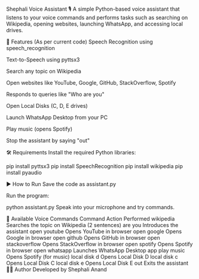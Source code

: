 
Shephali Voice Assistant 🎙️
A simple Python-based voice assistant that listens to your voice commands and performs tasks such as searching on Wikipedia, opening websites, launching WhatsApp, and accessing local drives.

🚀 Features (As per current code)
 Speech Recognition using speech_recognition

 Text-to-Speech using pyttsx3

 Search any topic on Wikipedia

 Open websites like YouTube, Google, GitHub, StackOverflow, Spotify

 Responds to queries like "Who are you"

 Open Local Disks (C, D, E drives)

 Launch WhatsApp Desktop from your PC

 Play music (opens Spotify)

 Stop the assistant by saying "out"

🛠️ Requirements
Install the required Python libraries:

pip install pyttsx3
pip install SpeechRecognition
pip install wikipedia
pip install pyaudio

▶️ How to Run
Save the code as assistant.py

Run the program:

python assistant.py
Speak into your microphone and try commands.

🎯 Available Voice Commands
Command	Action Performed
wikipedia <topic>	Searches the topic on Wikipedia (2 sentences)
are you	Introduces the assistant
open youtube	Opens YouTube in browser
open google	Opens Google in browser
open github	Opens GitHub in browser
open stackoverflow	Opens StackOverflow in browser
open spotify	Opens Spotify in browser
open whatsapp	Launches WhatsApp Desktop app
play music	Opens Spotify (for music)
local disk d	Opens Local Disk D
local disk c	Opens Local Disk C
local disk e	Opens Local Disk E
out	Exits the assistant
👩‍💻 Author
Developed by Shephali Anand
